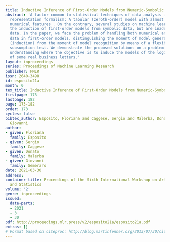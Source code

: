 ```yaml
---
title: Inductive Inference of First-Order Models from Numeric-Symbolic Data
abstract: 'A factor common to statistical techniques of data analysis is the adopted
  representation formalism: A tabular (zeroth-order) model with almost exclusively
  numerical features . On the contrary, several studies on machine learning concern
  the induction of first-order models from symbolic data, but are inadequate for continuous
  data. In the paper, we face the problem of handling both numerical and symbolic
  data in first-order models. distinguishing the moment of model generation from examples
  (induction) from the moment of model recognition by means of a flexible. probabilistic
  subsumption test. We demonstrate the proposed solutions on a problem in document
  understanding where the objective is to induce the models of the logical structure
  of some real business letters.'
layout: inproceedings
series: Proceedings of Machine Learning Research
publisher: PMLR
issn: 2640-3498
id: esposito21a
month: 0
tex_title: Inductive Inference of First-Order Models from Numeric-Symbolic Data
firstpage: 173
lastpage: 182
page: 173-182
order: 173
cycles: false
bibtex_author: Esposito, Floriana and Caggese, Sergio and Malerba, Donato and Semeraro,
  Giovanni
author:
- given: Floriana
  family: Esposito
- given: Sergio
  family: Caggese
- given: Donato
  family: Malerba
- given: Giovanni
  family: Semeraro
date: 2021-03-30
address:
container-title: Proceedings of the Sixth International Workshop on Artificial Intelligence
  and Statistics
volume: '2'
genre: inproceedings
issued:
  date-parts:
  - 2021
  - 3
  - 30
pdf: http://proceedings.mlr.press/v2/esposito21a/esposito21a.pdf
extras: []
# Format based on citeproc: http://blog.martinfenner.org/2013/07/30/citeproc-yaml-for-bibliographies/
---
```

